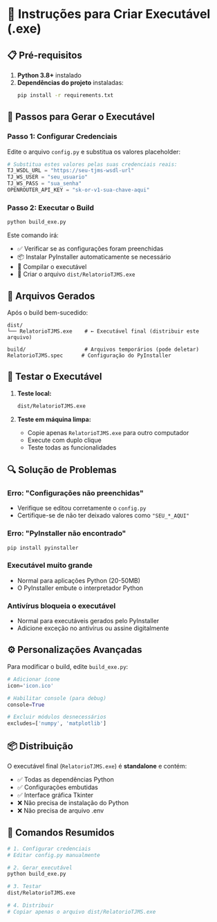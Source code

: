 # 🚀 Instruções para Criar Executável (.exe)

## 📋 Pré-requisitos

1. **Python 3.8+** instalado
2. **Dependências do projeto** instaladas:
   ```bash
   pip install -r requirements.txt
   ```

## 🔧 Passos para Gerar o Executável

### Passo 1: Configurar Credenciais
Edite o arquivo `config.py` e substitua os valores placeholder:

```python
# Substitua estes valores pelas suas credenciais reais:
TJ_WSDL_URL = "https://seu-tjms-wsdl-url"
TJ_WS_USER = "seu_usuario"
TJ_WS_PASS = "sua_senha"
OPENROUTER_API_KEY = "sk-or-v1-sua-chave-aqui"
```

### Passo 2: Executar o Build
```bash
python build_exe.py
```

Este comando irá:
- ✅ Verificar se as configurações foram preenchidas
- 📦 Instalar PyInstaller automaticamente se necessário
- 🔨 Compilar o executável
- 📁 Criar o arquivo `dist/RelatorioTJMS.exe`

## 📁 Arquivos Gerados

Após o build bem-sucedido:
```
dist/
└── RelatorioTJMS.exe    # ← Executável final (distribuir este arquivo)

build/                   # Arquivos temporários (pode deletar)
RelatorioTJMS.spec      # Configuração do PyInstaller
```

## 🧪 Testar o Executável

1. **Teste local:**
   ```bash
   dist/RelatorioTJMS.exe
   ```

2. **Teste em máquina limpa:**
   - Copie apenas `RelatorioTJMS.exe` para outro computador
   - Execute com duplo clique
   - Teste todas as funcionalidades

## 🔍 Solução de Problemas

### Erro: "Configurações não preenchidas"
- Verifique se editou corretamente o `config.py`
- Certifique-se de não ter deixado valores como `"SEU_*_AQUI"`

### Erro: "PyInstaller não encontrado"
```bash
pip install pyinstaller
```

### Executável muito grande
- Normal para aplicações Python (20-50MB)
- O PyInstaller embute o interpretador Python

### Antivírus bloqueia o executável
- Normal para executáveis gerados pelo PyInstaller
- Adicione exceção no antivírus ou assine digitalmente

## ⚙️ Personalizações Avançadas

Para modificar o build, edite `build_exe.py`:

```python
# Adicionar ícone
icon='icon.ico'

# Habilitar console (para debug)
console=True

# Excluir módulos desnecessários
excludes=['numpy', 'matplotlib']
```

## 📦 Distribuição

O executável final (`RelatorioTJMS.exe`) é **standalone** e contém:
- ✅ Todas as dependências Python
- ✅ Configurações embutidas
- ✅ Interface gráfica Tkinter
- ❌ Não precisa de instalação do Python
- ❌ Não precisa de arquivo .env

## 🎯 Comandos Resumidos

```bash
# 1. Configurar credenciais
# Editar config.py manualmente

# 2. Gerar executável
python build_exe.py

# 3. Testar
dist/RelatorioTJMS.exe

# 4. Distribuir
# Copiar apenas o arquivo dist/RelatorioTJMS.exe
```